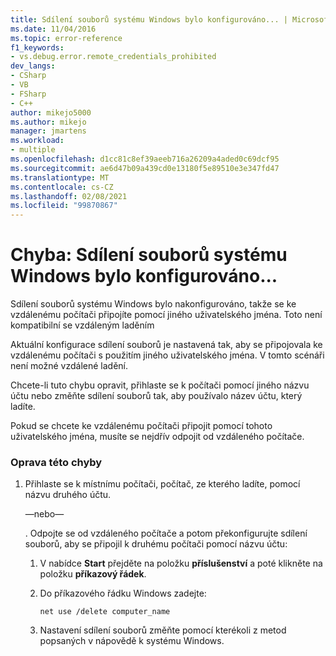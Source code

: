 ```yaml
---
title: Sdílení souborů systému Windows bylo konfigurováno... | Microsoft Docs
ms.date: 11/04/2016
ms.topic: error-reference
f1_keywords:
- vs.debug.error.remote_credentials_prohibited
dev_langs:
- CSharp
- VB
- FSharp
- C++
author: mikejo5000
ms.author: mikejo
manager: jmartens
ms.workload:
- multiple
ms.openlocfilehash: d1cc81c8ef39aeeb716a26209a4aded0c69dcf95
ms.sourcegitcommit: ae6d47b09a439cd0e13180f5e89510e3e347fd47
ms.translationtype: MT
ms.contentlocale: cs-CZ
ms.lasthandoff: 02/08/2021
ms.locfileid: "99870867"
---
```

# <a name="error-windows-file-sharing-has-been-configured"></a>Chyba: Sdílení souborů systému Windows bylo konfigurováno...
Sdílení souborů systému Windows bylo nakonfigurováno, takže se ke vzdálenému počítači připojíte pomocí jiného uživatelského jména. Toto není kompatibilní se vzdáleným laděním

 Aktuální konfigurace sdílení souborů je nastavená tak, aby se připojovala ke vzdálenému počítači s použitím jiného uživatelského jména. V tomto scénáři není možné vzdálené ladění.

 Chcete-li tuto chybu opravit, přihlaste se k počítači pomocí jiného názvu účtu nebo změňte sdílení souborů tak, aby používalo název účtu, který ladíte.

 Pokud se chcete ke vzdálenému počítači připojit pomocí tohoto uživatelského jména, musíte se nejdřív odpojit od vzdáleného počítače.

### <a name="to-correct-this-error"></a>Oprava této chyby

1. Přihlaste se k místnímu počítači, počítač, ze kterého ladíte, pomocí názvu druhého účtu.

     —nebo—

     . Odpojte se od vzdáleného počítače a potom překonfigurujte sdílení souborů, aby se připojil k druhému počítači pomocí názvu účtu:

    1. V nabídce **Start** přejděte na položku **příslušenství** a poté klikněte na položku **příkazový řádek**.

    2. Do příkazového řádku Windows zadejte:

         `net use /delete computer_name`

    3. Nastavení sdílení souborů změňte pomocí kterékoli z metod popsaných v nápovědě k systému Windows.